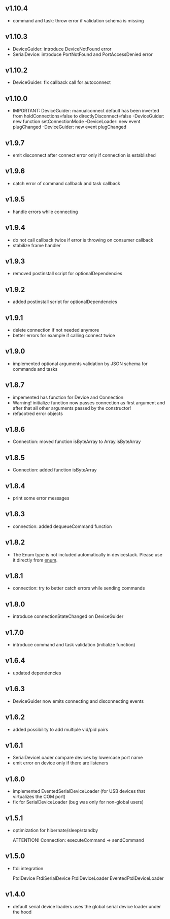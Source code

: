 ## v1.10.4
- command and task: throw error if validation schema is missing

## v1.10.3
- DeviceGuider: introduce DeviceNotFound error
- SerialDevice: introduce PortNotFound and PortAccessDenied error

## v1.10.2
- DeviceGuider: fix callback call for autoconnect

## v1.10.0
- IMPORTANT: DeviceGuider: manualconnect default has been inverted from holdConnections=false to directlyDisconnect=false
-DeviceGuider: new function setConnectionMode
-DeviceLoader: new event plugChanged
-DeviceGuider: new event plugChanged

## v1.9.7
- emit disconnect after connect error only if connection is established

## v1.9.6
- catch error of command callback and task callback

## v1.9.5
- handle errors while connecting

## v1.9.4
- do not call callback twice if error is throwing on consumer callback
- stabilize frame handler

## v1.9.3
- removed postinstall script for optionalDependencies

## v1.9.2
- added postinstall script for optionalDependencies

## v1.9.1
- delete connection if not needed anymore
- better errors for example if calling connect twice

## v1.9.0
- implemented optional arguments validation by JSON schema for commands and tasks

## v1.8.7
- impemented has function for Device and Connection
- Warning! initialize function now passes connection as first argument and after that all other arguments passed by the constructor!
- refacotred error objects

## v1.8.6
- Connection: moved function isByteArray to Array.isByteArray

## v1.8.5
- Connection: added function isByteArray

## v1.8.4
- print some error messages

## v1.8.3
- connection: added dequeueCommand function

## v1.8.2
- The Enum type is not included automatically in devicestack. Please use it directly from [enum](https://github.com/adrai/enum).

## v1.8.1
- connection: try to better catch errors while sending commands

## v1.8.0
- introduce connectionStateChanged on DeviceGuider

## v1.7.0
- introduce command and task validation (initialize function)

## v1.6.4
- updated dependencies

## v1.6.3
- DeviceGuider now emits connecting and disconnecting events

## v1.6.2
- added possibility to add multiple vid/pid pairs

## v1.6.1
- SerialDeviceLoader compare devices by lowercase port name
- emit error on device only if there are listeners

## v1.6.0
- implemented EventedSerialDeviceLoader (for USB devices that virtualizes the COM port)
- fix for SerialDeviceLoader (bug was only for non-global users)

## v1.5.1
- optimization for hibernate/sleep/standby

  ATTENTION! Connection: executeCommand -> sendCommand

## v1.5.0
- ftdi integration

  FtdiDevice
  FtdiSerialDevice
  FtdiDeviceLoader
  EventedFtdiDeviceLoader

## v1.4.0
- default serial device loaders uses the global serial device loader under the hood